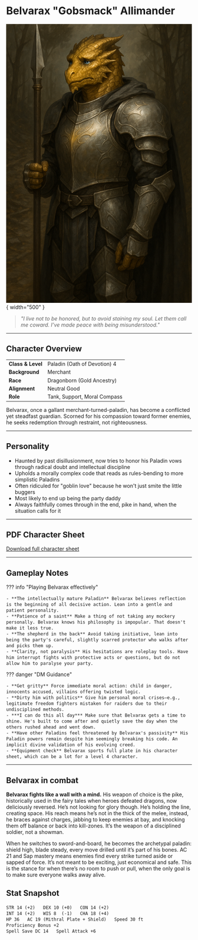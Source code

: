 # Belvarax "Gobsmack" Allimander

![Belvarax "Gobsmack" Allimander](assets/belvarax-gobsmack-allimander.png){ width="500" }

> *"I live not to be honored, but to avoid staining my soul. Let them call me coward. I’ve made peace with being misunderstood."*

---

## Character Overview

|                   |                              |
| ----------------- | ---------------------------- |
| **Class & Level** | Paladin (Oath of Devotion) 4 |
| **Background**    | Merchant         |
| **Race**          | Dragonborn (Gold Ancestry)   |
| **Alignment**     | Neutral Good                 |
| **Role**          | Tank, Support, Moral Compass |

Belvarax, once a gallant merchant-turned-paladin, has become a conflicted yet steadfast guardian. Scorned for his compassion toward former enemies, he seeks redemption through restraint, not righteousness.

---

## Personality

* Haunted by past disillusionment, now tries to honor his Paladin vows through radical doubt and intellectual discipline
* Upholds a morally complex code that reads as rules-bending to more simplistic Paladins
* Often ridiculed for "goblin love" because he won't just smite the little buggers
* Most likely to end up being the party daddy
* Always faithfully comes through in the end, pike in hand, when the situation calls for it

---

## PDF Character Sheet

[Download full character sheet](assets/belvarax_gobsmack_allimander.pdf)

---

## Gameplay Notes

??? info "Playing Belvarax effectively"

	- **The intellectually mature Paladin** Belvarax believes reflection is the beginning of all decisive action. Lean into a gentle and patient personality.
	- **Patience of a saint** Make a thing of not taking any mockery personally. Belvarax knows his philosophy is impopular. That doesn't make it less true.
	- **The shepherd in the back** Avoid taking initiative, lean into being the party's careful, slightly scarred protector who walks after and picks them up. 
	- **Clarity, not paralysis** His hesitations are roleplay tools. Have him interrupt fights with protective acts or questions, but do not allow him to paralyse your party.

??? danger "DM Guidance"

	- **Get gritty** Force immediate moral action: child in danger, innocents accused, villains offering twisted logic.
	- **Dirty him with politics** Give him personal moral crises—e.g., legitimate freedom fighters mistaken for raiders due to their undisciplined methods.
	- ***I can do this all day*** Make sure that Belvarax gets a time to shine. He's built to come after and quietly save the day when the others rushed ahead and went down.
	- **Have other Paladins feel threatened by Belvarax's passivity** His Paladin powers remain despite him seemingly breaking his code. An implicit divine validation of his evolving creed.
	- **Equipment check** Belvarax sports full plate in his character sheet, which can be a lot for a level 4 character. 
	

---

## Belvarax in combat 

**Belvarax fights like a wall with a mind.**
His weapon of choice is the pike, historically used in the fairy tales when heroes defeated dragons, now deliciously reversed. He’s not looking for glory though. He’s holding the line, creating space. His reach means he’s not in the thick of the melee, instead, he braces against charges, jabbing to keep enemies at bay, and knocking them off balance or back into kill-zones. It’s the weapon of a disciplined soldier, not a showman.

When he switches to sword-and-board, he becomes the archetypal paladin: shield high, blade steady, every move drilled until it’s part of his bones. AC 21 and Sap mastery means enemies find every strike turned aside or sapped of force. It’s not meant to be exciting, just economical and safe. This is the stance for when there’s no room to push or pull, when the only goal is to make sure everyone walks away alive.


## Stat Snapshot

```text
STR 14 (+2)   DEX 10 (+0)   CON 14 (+2)
INT 14 (+2)   WIS 8  (-1)   CHA 18 (+4)
HP 36   AC 19 (Mithral Plate + Shield)   Speed 30 ft
Proficiency Bonus +2
Spell Save DC 14   Spell Attack +6
```
